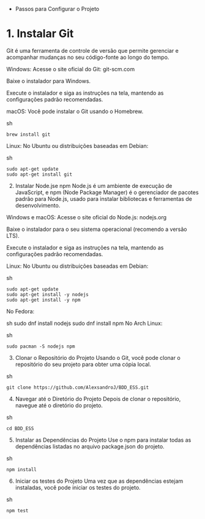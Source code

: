 * Passos para Configurar o Projeto

# 1. Instalar Git
Git é uma ferramenta de controle de versão que permite gerenciar e acompanhar mudanças no seu código-fonte ao longo do tempo.

Windows:
Acesse o site oficial do Git: git-scm.com

Baixe o instalador para Windows.

Execute o instalador e siga as instruções na tela, mantendo as configurações padrão recomendadas.

macOS:
Você pode instalar o Git usando o Homebrew.

sh
```
brew install git
```
Linux:
No Ubuntu ou distribuições baseadas em Debian:

sh
```
sudo apt-get update
sudo apt-get install git
```

2. Instalar Node.jse npm
Node.js é um ambiente de execução de JavaScript, e npm (Node Package Manager) é o gerenciador de pacotes padrão para Node.js, usado para instalar bibliotecas e ferramentas de desenvolvimento.

Windows e macOS:
Acesse o site oficial do Node.js: nodejs.org

Baixe o instalador para o seu sistema operacional (recomendo a versão LTS).

Execute o instalador e siga as instruções na tela, mantendo as configurações padrão recomendadas.

Linux:
No Ubuntu ou distribuições baseadas em Debian:

sh
```
sudo apt-get update
sudo apt-get install -y nodejs
sudo apt-get install -y npm
```
No Fedora:

sh
sudo dnf install nodejs
sudo dnf install npm
No Arch Linux:

sh
```
sudo pacman -S nodejs npm
```
3. Clonar o Repositório do Projeto
Usando o Git, você pode clonar o repositório do seu projeto para obter uma cópia local.

sh
```
git clone https://github.com/AlexsandroJ/BDD_ESS.git
```
4. Navegar até o Diretório do Projeto
Depois de clonar o repositório, navegue até o diretório do projeto.

sh
```
cd BDD_ESS
```
5. Instalar as Dependências do Projeto
Use o npm para instalar todas as dependências listadas no arquivo package.json do projeto.

sh
```
npm install
```
6. Iniciar os testes do Projeto
Uma vez que as dependências estejam instaladas, você pode iniciar os testes do projeto.

sh
```
npm test
```

 
